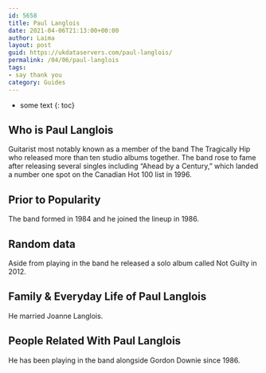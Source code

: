 ```yaml
---
id: 5658
title: Paul Langlois
date: 2021-04-06T21:13:00+00:00
author: Laima
layout: post
guid: https://ukdataservers.com/paul-langlois/
permalink: /04/06/paul-langlois
tags:
- say thank you
category: Guides
---
```


* some text
{: toc}


## Who is Paul Langlois
                  
                  
                  
Guitarist most notably known as a member of the band The Tragically Hip who released more than ten studio albums together. The band rose to fame after releasing several singles including &#8220;Ahead by a Century,&#8221; which landed a number one spot on the Canadian Hot 100 list in 1996.
                  
              
            
              
            
                
                
                
## Prior to Popularity
                  
                  
                  
The band formed in 1984 and he joined the lineup in 1986.
                  
              
            
              
            
                
                
                
## Random data
                  
                  
                  
Aside from playing in the band he released a solo album called Not Guilty in 2012.
                  
              
            
              
            
                
                
                
## Family & Everyday Life of Paul Langlois
                  
                  
                  
He married Joanne Langlois.
                  
              
            
              
            
                
                
                
## People Related With Paul Langlois
                  
                  
                  
He has been playing in the band alongside Gordon Downie since 1986.
                  
              
            
              
            
                
              
            
              
              
            
            
              
            
          
          
          